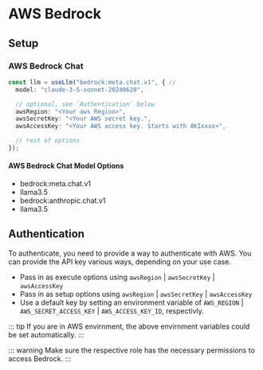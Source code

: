 # AWS Bedrock

## Setup

### AWS Bedrock Chat
```ts
const llm = useLlm("bedrock:meta.chat.v1", { //
  model: "claude-3-5-sonnet-20240620",

  // optional, see `Authentication` below
  awsRegion: "<Your aws Region>",
  awsSecretKey: "<Your AWS secret key.",
  awsAccessKey: "<Your AWS access key. Starts with AKIxxxx>",

  // rest of options
});
```

#### AWS Bedrock Chat Model Options
- bedrock:meta.chat.v1
 - llama3.5
- bedrock:anthropic.chat.v1
 - llama3.5


## Authentication
To authenticate, you need to provide a way to authenticate with AWS. You can provide the API key various ways, depending on your use case. 
- Pass in as execute options using `awsRegion` | `awsSecretKey` | `awsAccessKey`
- Pass in as setup options using `awsRegion` | `awsSecretKey` | `awsAccessKey`
- Use a default key by setting an environment variable of `AWS_REGION` | `AWS_SECRET_ACCESS_KEY` | `AWS_ACCESS_KEY_ID`, respectivly.


::: tip
If you are in AWS envirnment, the above envirnment variables could be set automatically. 
:::

::: warning
Make sure the respective role has the necessary permissions to access Bedrock.
:::
